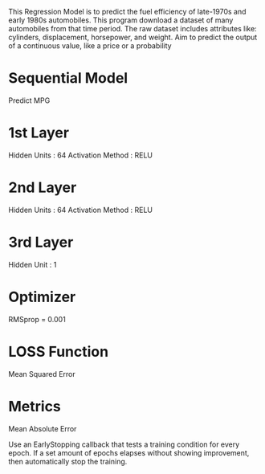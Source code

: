 This Regression Model is to predict the fuel efficiency of late-1970s and early 1980s automobiles. 
This program download a dataset of many automobiles from that time period. 
The raw dataset includes attributes like: cylinders, displacement, horsepower, and weight.
Aim to predict the output of a continuous value, like a price or a probability

Sequential Model
================
Predict MPG

1st Layer
=========
Hidden Units : 64
Activation Method : RELU


2nd Layer
=========
Hidden Units : 64
Activation Method : RELU

3rd Layer
=========
Hidden Unit : 1

Optimizer 
=========
RMSprop = 0.001

LOSS Function
=============
Mean Squared Error

Metrics
=======
Mean Absolute Error


Use an EarlyStopping callback that tests a training condition for every epoch. 
If a set amount of epochs elapses without showing improvement, then automatically stop the training.
